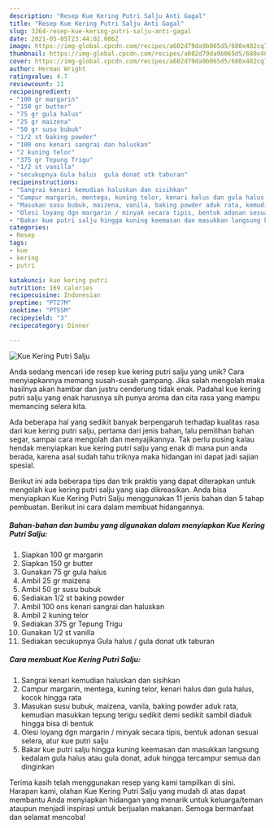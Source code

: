 ```yaml
---
description: "Resep Kue Kering Putri Salju Anti Gagal"
title: "Resep Kue Kering Putri Salju Anti Gagal"
slug: 3264-resep-kue-kering-putri-salju-anti-gagal
date: 2021-05-05T23:44:02.086Z
image: https://img-global.cpcdn.com/recipes/a602d79da9b065d5/680x482cq70/kue-kering-putri-salju-foto-resep-utama.jpg
thumbnail: https://img-global.cpcdn.com/recipes/a602d79da9b065d5/680x482cq70/kue-kering-putri-salju-foto-resep-utama.jpg
cover: https://img-global.cpcdn.com/recipes/a602d79da9b065d5/680x482cq70/kue-kering-putri-salju-foto-resep-utama.jpg
author: Herman Wright
ratingvalue: 4.7
reviewcount: 11
recipeingredient:
- "100 gr margarin"
- "150 gr butter"
- "75 gr gula halus"
- "25 gr maizena"
- "50 gr susu bubuk"
- "1/2 st baking powder"
- "100 ons kenari sangrai dan haluskan"
- "2 kuning telor"
- "375 gr Tepung Trigu"
- "1/2 st vanilla"
- "secukupnya Gula halus  gula donat utk taburan"
recipeinstructions:
- "Sangrai kenari kemudian haluskan dan sisihkan"
- "Campur margarin, mentega, kuning telor, kenari halus dan gula halus, kocok hingga rata"
- "Masukan susu bubuk, maizena, vanila, baking powder aduk rata, kemudian masukkan tepung terigu sedikit demi sedikit sambil diaduk hingga bisa di bentuk"
- "Olesi loyang dgn margarin / minyak secara tipis, bentuk adonan sesuai selera, atur kue putri salju"
- "Bakar kue putri salju hingga kuning keemasan dan masukkan langsung kedalam gula halus atau gula donat, aduk hingga tercampur semua dan dinginkan"
categories:
- Resep
tags:
- kue
- kering
- putri

katakunci: kue kering putri 
nutrition: 169 calories
recipecuisine: Indonesian
preptime: "PT27M"
cooktime: "PT55M"
recipeyield: "3"
recipecategory: Dinner

---
```



![Kue Kering Putri Salju](https://img-global.cpcdn.com/recipes/a602d79da9b065d5/680x482cq70/kue-kering-putri-salju-foto-resep-utama.jpg)

Anda sedang mencari ide resep kue kering putri salju yang unik? Cara menyiapkannya memang susah-susah gampang. Jika salah mengolah maka hasilnya akan hambar dan justru cenderung tidak enak. Padahal kue kering putri salju yang enak harusnya sih punya aroma dan cita rasa yang mampu memancing selera kita.

Ada beberapa hal yang sedikit banyak berpengaruh terhadap kualitas rasa dari kue kering putri salju, pertama dari jenis bahan, lalu pemilihan bahan segar, sampai cara mengolah dan menyajikannya. Tak perlu pusing kalau hendak menyiapkan kue kering putri salju yang enak di mana pun anda berada, karena asal sudah tahu triknya maka hidangan ini dapat jadi sajian spesial.




Berikut ini ada beberapa tips dan trik praktis yang dapat diterapkan untuk mengolah kue kering putri salju yang siap dikreasikan. Anda bisa menyiapkan Kue Kering Putri Salju menggunakan 11 jenis bahan dan 5 tahap pembuatan. Berikut ini cara dalam membuat hidangannya.

<!--inarticleads1-->

##### Bahan-bahan dan bumbu yang digunakan dalam menyiapkan Kue Kering Putri Salju:

1. Siapkan 100 gr margarin
1. Siapkan 150 gr butter
1. Gunakan 75 gr gula halus
1. Ambil 25 gr maizena
1. Ambil 50 gr susu bubuk
1. Sediakan 1/2 st baking powder
1. Ambil 100 ons kenari sangrai dan haluskan
1. Ambil 2 kuning telor
1. Sediakan 375 gr Tepung Trigu
1. Gunakan 1/2 st vanilla
1. Sediakan secukupnya Gula halus / gula donat utk taburan




<!--inarticleads2-->

##### Cara membuat Kue Kering Putri Salju:

1. Sangrai kenari kemudian haluskan dan sisihkan
1. Campur margarin, mentega, kuning telor, kenari halus dan gula halus, kocok hingga rata
1. Masukan susu bubuk, maizena, vanila, baking powder aduk rata, kemudian masukkan tepung terigu sedikit demi sedikit sambil diaduk hingga bisa di bentuk
1. Olesi loyang dgn margarin / minyak secara tipis, bentuk adonan sesuai selera, atur kue putri salju
1. Bakar kue putri salju hingga kuning keemasan dan masukkan langsung kedalam gula halus atau gula donat, aduk hingga tercampur semua dan dinginkan




Terima kasih telah menggunakan resep yang kami tampilkan di sini. Harapan kami, olahan Kue Kering Putri Salju yang mudah di atas dapat membantu Anda menyiapkan hidangan yang menarik untuk keluarga/teman ataupun menjadi inspirasi untuk berjualan makanan. Semoga bermanfaat dan selamat mencoba!
